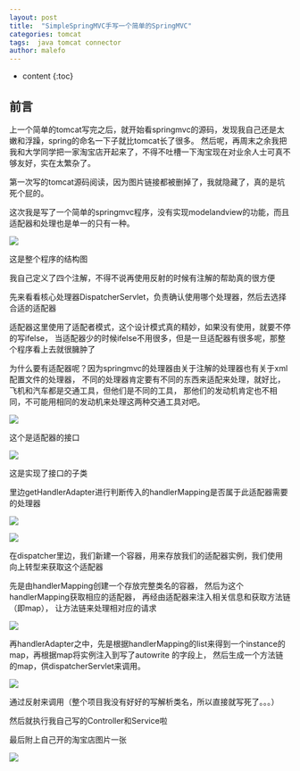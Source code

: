 ```yaml
---
layout: post
title:  "SimpleSpringMVC手写一个简单的SpringMVC"
categories: tomcat
tags:  java tomcat connector
author: malefo
---
```


* content
{:toc}


## 前言

上一个简单的tomcat写完之后，就开始看springmvc的源码，发现我自己还是太嫩和浮躁，spring的命名一下子就比tomcat长了很多。
然后呢，再周末之余我把我和大学同学把一家淘宝店开起来了，不得不吐槽一下淘宝现在对业余人士可真不够友好，实在太繁杂了。

第一次写的tomcat源码阅读，因为图片链接都被删掉了，我就隐藏了，真的是坑死个屁的。

这次我是写了一个简单的springmvc程序，没有实现modelandview的功能，而且适配器和处理也是单一的只有一种。
<!-- more -->

![](http://i2.tiimg.com/679735/afa7b9148e75bf29.png)

这是整个程序的结构图

我自己定义了四个注解，不得不说再使用反射的时候有注解的帮助真的很方便

先来看看核心处理器DispatcherServlet，负责确认使用哪个处理器，然后去选择合适的适配器

适配器这里使用了适配者模式，这个设计模式真的精妙，如果没有使用，就要不停的写ifelse，
当适配器少的时候ifelse不用很多，但是一旦适配器有很多呢，那整个程序看上去就很臃肿了

为什么要有适配器呢？因为springmvc的处理器由关于注解的处理器也有关于xml配置文件的处理器，
不同的处理器肯定要有不同的东西来适配来处理，就好比，飞机和汽车都是交通工具，但他们是不同的工具，
那他们的发动机肯定也不相同，不可能用相同的发动机来处理这两种交通工具对吧。

![](http://i2.tiimg.com/679735/ad9eb68f1e970134.png)

这个是适配器的接口

![](http://i2.tiimg.com/679735/6c999a3f6a2457f1.png)

这是实现了接口的子类

里边getHandlerAdapter进行判断传入的handlerMapping是否属于此适配器需要的处理器

![](http://i2.tiimg.com/679735/94ffa59904d08677.png)

![](http://i2.tiimg.com/679735/5e09cea580c058d8.png)

在dispatcher里边，我们新建一个容器，用来存放我们的适配器实例，我们使用向上转型来获取这个适配器

先是由handlerMapping创建一个存放完整类名的容器，
然后为这个handlerMapping获取相应的适配器，
再经由适配器来注入相关信息和获取方法链（即map），
让方法链来处理相对应的请求

![](http://i1.fuimg.com/679735/393df2114ea62343.png)

再handlerAdapter之中，先是根据handlerMapping的list来得到一个instance的map，再根据map将实例注入到写了autowrite
的字段上，
然后生成一个方法链的map，供dispatcherServlet来调用。

![](http://i1.fuimg.com/679735/74af4241fdee6ef3.png)

通过反射来调用（整个项目我没有好好的写解析类名，所以直接就写死了。。。）

然后就执行我自己写的Controller和Service啦

最后附上自己开的淘宝店图片一张

![](http://i1.fuimg.com/679735/b731e6eca9f26ca4.png)



























